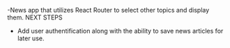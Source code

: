 -News app that utilizes React Router to select other topics and display them. 
NEXT STEPS 
- Add user authentification along with the ability to save news articles for later use.
